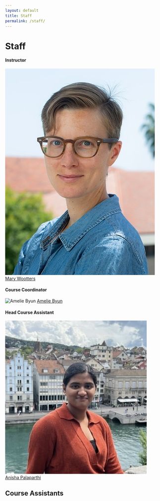```yaml
---
layout: default
title: Staff
permalink: /staff/
---
```


# Staff


<div class="panel">
  <h4>Instructor</h4>
  <img src="/assets/images/mary.jpg" alt="Mary Wootters">
  <a href="https://sites.google.com/site/marywootters">Mary Wootters</a></p>
</div>

<div class="panel">
  <h4>Course Coordinator</h4>
  <img src="/assets/images/amelie.jpg" alt="Amelie Byun"> <a href="#">Amelie Byun</a></p>
</div>

<div class="panel">
  <h4>Head Course Assistant</h4>
  <img src="/assets/images/anisha.jpg" alt="Anisha Palaparthi">
  <a href="#">Anisha Palaparthi</a>
</div>

<div class="panel">
  <h2>Course Assistants</h2>
</div>
